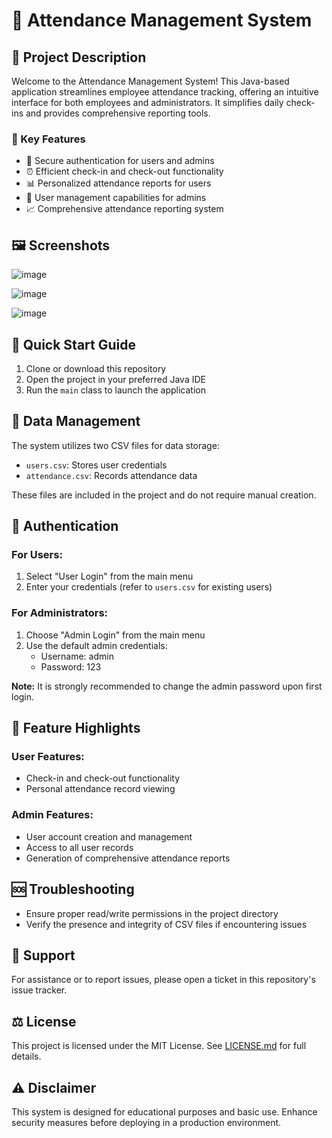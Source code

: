 # 🏢 Attendance Management System

## 📝 Project Description

Welcome to the Attendance Management System! This Java-based application streamlines employee attendance tracking, offering an intuitive interface for both employees and administrators. It simplifies daily check-ins and provides comprehensive reporting tools.

### 🌟 Key Features

- 🔐 Secure authentication for users and admins
- ⏰ Efficient check-in and check-out functionality
- 📊 Personalized attendance reports for users
- 👥 User management capabilities for admins
- 📈 Comprehensive attendance reporting system

## 🖼️ Screenshots

![image](https://github.com/user-attachments/assets/05418a4b-676a-465d-99ce-3d36cff63be2)

![image](https://github.com/user-attachments/assets/8ec12107-8b3e-4c21-9674-00ac842a883f)

![image](https://github.com/user-attachments/assets/83712727-76ed-4126-8769-d778588f883e)


## 🚀 Quick Start Guide

1. Clone or download this repository
2. Open the project in your preferred Java IDE
3. Run the `main` class to launch the application

## 📁 Data Management

The system utilizes two CSV files for data storage:

- `users.csv`: Stores user credentials
- `attendance.csv`: Records attendance data

These files are included in the project and do not require manual creation.

## 🔑 Authentication

### For Users:
1. Select "User Login" from the main menu
2. Enter your credentials (refer to `users.csv` for existing users)

### For Administrators:
1. Choose "Admin Login" from the main menu
2. Use the default admin credentials:
   - Username: admin
   - Password: 123

**Note:** It is strongly recommended to change the admin password upon first login.

## 🎉 Feature Highlights

### User Features:
- Check-in and check-out functionality
- Personal attendance record viewing

### Admin Features:
- User account creation and management
- Access to all user records
- Generation of comprehensive attendance reports

## 🆘 Troubleshooting

- Ensure proper read/write permissions in the project directory
- Verify the presence and integrity of CSV files if encountering issues

## 🤝 Support

For assistance or to report issues, please open a ticket in this repository's issue tracker.

## ⚖️ License

This project is licensed under the MIT License. See [LICENSE.md](LICENSE.md) for full details.

## ⚠️ Disclaimer

This system is designed for educational purposes and basic use. Enhance security measures before deploying in a production environment.
